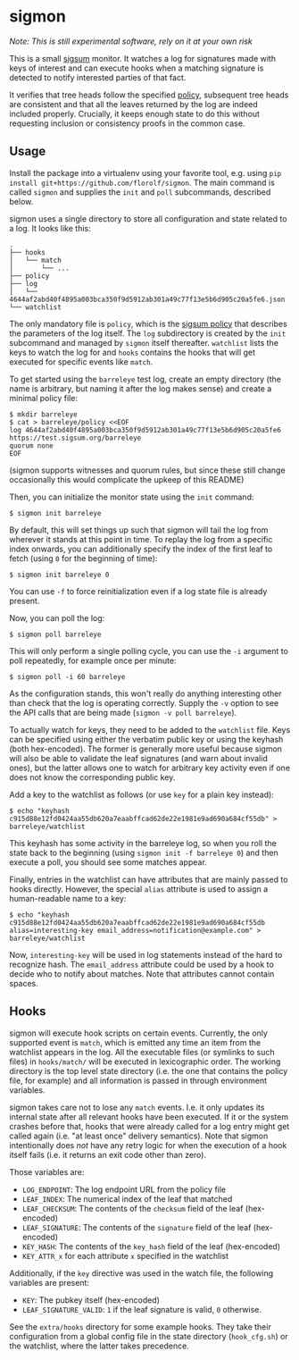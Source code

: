 # sigmon

*Note: This is still experimental software, rely on it at your own risk*

This is a small [sigsum](https://sigsum.org) monitor. It watches a log for signatures made with keys of interest and can execute hooks when a matching signature is detected to notify interested parties of that fact.

It verifies that tree heads follow the specified [policy](https://git.glasklar.is/sigsum/core/sigsum-go/-/blob/main/doc/policy.md), subsequent tree heads are consistent and that all the leaves returned by the log are indeed included properly. Crucially, it keeps enough state to do this without requesting inclusion or consistency proofs in the common case.

## Usage

Install the package into a virtualenv using your favorite tool, e.g. using `pip install git+https://github.com/florolf/sigmon`. The main command is called `sigmon` and supplies the `init` and `poll` subcommands, described below.

sigmon uses a single directory to store all configuration and state related to a log. It looks like this:

```
.
├── hooks
│   └── match
│       └── ...
├── policy
├── log
│   └── 4644af2abd40f4895a003bca350f9d5912ab301a49c77f13e5b6d905c20a5fe6.json
└── watchlist
```

The only mandatory file is `policy`, which is the [sigsum policy](https://git.glasklar.is/sigsum/core/sigsum-go/-/blob/main/doc/policy.md) that describes the parameters of the log itself. The `log` subdirectory is created by the `init` subcommand and managed by `sigmon` itself thereafter. `watchlist` lists the keys to watch the log for and `hooks` contains the hooks that will get executed for specific events like `match`.

To get started using the `barreleye` test log, create an empty directory (the name is arbitrary, but naming it after the log makes sense) and create a minimal policy file:

```
$ mkdir barreleye
$ cat > barreleye/policy <<EOF
log 4644af2abd40f4895a003bca350f9d5912ab301a49c77f13e5b6d905c20a5fe6 https://test.sigsum.org/barreleye
quorum none
EOF
```

(sigmon supports witnesses and quorum rules, but since these still change occasionally this would complicate the upkeep of this README)

Then, you can initialize the monitor state using the `init` command:

```
$ sigmon init barreleye
```

By default, this will set things up such that sigmon will tail the log from wherever it stands at this point in time. To replay the log from a specific index onwards, you can additionally specify the index of the first leaf to fetch (using `0` for the beginning of time):

```
$ sigmon init barreleye 0
```

You can use `-f` to force reinitialization even if a log state file is already present.

Now, you can poll the log:

```
$ sigmon poll barreleye
```

This will only perform a single polling cycle, you can use the `-i` argument to poll repeatedly, for example once per minute:

```
$ sigmon poll -i 60 barreleye
```

As the configuration stands, this won't really do anything interesting other than check that the log is operating correctly. Supply the `-v` option to see the API calls that are being made (`sigmon -v poll barreleye`).

To actually watch for keys, they need to be added to the `watchlist` file. Keys can be specified using either the verbatim public key or using the keyhash (both hex-encoded). The former is generally more useful because sigmon will also be able to validate the leaf signatures (and warn about invalid ones), but the latter allows one to watch for arbitrary key activity even if one does not know the corresponding public key.

Add a key to the watchlist as follows (or use `key` for a plain key instead):

```
$ echo "keyhash c915d88e12fd0424aa55db620a7eaabffcad62de22e1981e9ad690a684cf55db" > barreleye/watchlist
```

This keyhash has some activity in the barreleye log, so when you roll the state back to the beginning (using `sigmon init -f barreleye 0`) and then execute a poll, you should see some matches appear.

Finally, entries in the watchlist can have attributes that are mainly passed to hooks directly. However, the special `alias` attribute is used to assign a human-readable name to a key:

```
$ echo "keyhash c915d88e12fd0424aa55db620a7eaabffcad62de22e1981e9ad690a684cf55db alias=interesting-key email_address=notification@example.com" > barreleye/watchlist
```

Now, `interesting-key` will be used in log statements instead of the hard to recognize hash. The `email_address` attribute could be used by a hook to decide who to notify about matches. Note that attributes cannot contain spaces.

## Hooks

sigmon will execute hook scripts on certain events. Currently, the only supported event is `match`, which is emitted any time an item from the watchlist appears in the log. All the executable files (or symlinks to such files) in `hooks/match/` will be executed in lexicographic order. The working directory is the top level state directory (i.e. the one that contains the policy file, for example) and all information is passed in through environment variables.

sigmon takes care not to lose any `match` events. I.e. it only updates its internal state after all relevant hooks have been executed. If it or the system crashes before that, hooks that were already called for a log entry might get called again (i.e. "at least once" delivery semantics). Note that sigmon intentionally does *not* have any retry logic for when the execution of a hook itself fails (i.e. it returns an exit code other than zero).

Those variables are:

 - `LOG_ENDPOINT`: The log endpoint URL from the policy file
 - `LEAF_INDEX`: The numerical index of the leaf that matched
 - `LEAF_CHECKSUM`: The contents of the `checksum` field of the leaf (hex-encoded)
 - `LEAF_SIGNATURE`: The contents of the `signature` field of the leaf (hex-encoded)
 - `KEY_HASH`: The contents of the `key_hash` field of the leaf (hex-encoded)
 - `KEY_ATTR_x` for each attribute `x` specified in the watchlist

Additionally, if the `key` directive was used in the watch file, the following variables are present:
 - `KEY`: The pubkey itself (hex-encoded)
 - `LEAF_SIGNATURE_VALID`: `1` if the leaf signature is valid, `0` otherwise.

See the `extra/hooks` directory for some example hooks. They take their configuration from a global config file in the state directory (`hook_cfg.sh`) or the watchlist, where the latter takes precedence.
